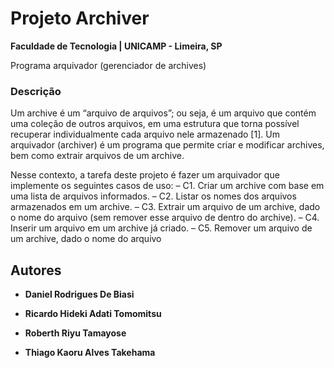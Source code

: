 # Projeto Archiver

**Faculdade de Tecnologia | UNICAMP - Limeira, SP**

Programa arquivador (gerenciador de archives)



### Descrição

Um archive é um “arquivo de arquivos”; ou seja, é um arquivo que contém uma coleção de outros
arquivos, em uma estrutura que torna possível recuperar individualmente cada arquivo nele
armazenado [1]. Um arquivador (archiver) é um programa que permite criar e modificar archives, bem
como extrair arquivos de um archive.


Nesse contexto, a tarefa deste projeto é fazer um arquivador que implemente os seguintes casos de
uso:
– C1. Criar um archive com base em uma lista de arquivos informados.
– C2. Listar os nomes dos arquivos armazenados em um archive.
– C3. Extrair um arquivo de um archive, dado o nome do arquivo (sem remover esse arquivo de
dentro do archive).
– C4. Inserir um arquivo em um archive já criado.
– C5. Remover um arquivo de um archive, dado o nome do arquivo



## Autores

* **Daniel Rodrigues De Biasi** 

* **Ricardo Hideki Adati Tomomitsu** 

* **Roberth Riyu Tamayose** 

* **Thiago Kaoru Alves Takehama** 
